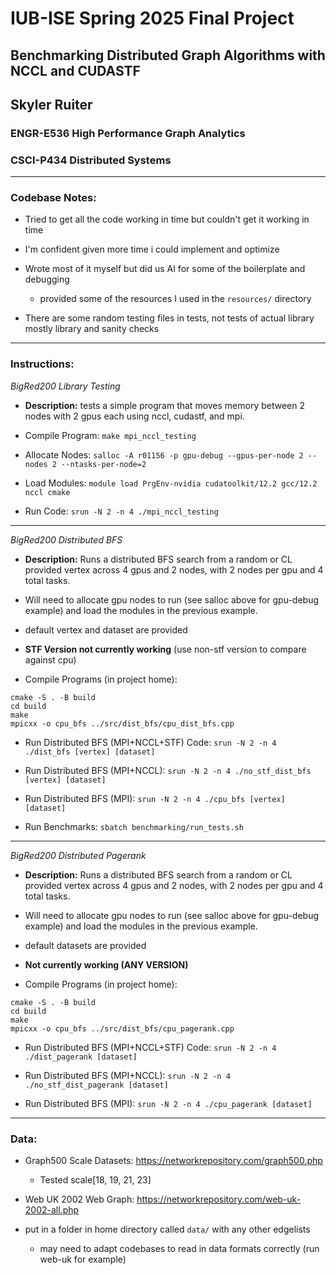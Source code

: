 # IUB-ISE Spring 2025 Final Project
## Benchmarking Distributed Graph Algorithms with NCCL and CUDASTF
## Skyler Ruiter
### ENGR-E536 High Performance Graph Analytics
### CSCI-P434 Distributed Systems

---

### Codebase Notes:

* Tried to get all the code working in time but couldn't get it working in time

* I'm confident given more time i could implement and optimize 

* Wrote most of it myself but did us AI for some of the boilerplate and debugging

  * provided some of the resources I used in the `resources/` directory

* There are some random testing files in tests, not tests of actual library mostly library and sanity checks

---

### Instructions:

*BigRed200 Library Testing*

* **Description:** tests a simple program that moves memory between 2 nodes with 2 gpus each using nccl, cudastf, and mpi. 

* Compile Program: `make mpi_nccl_testing`

* Allocate Nodes: `salloc -A r01156 -p gpu-debug --gpus-per-node 2 --nodes 2 --ntasks-per-node=2`

* Load Modules: `module load PrgEnv-nvidia cudatoolkit/12.2 gcc/12.2 nccl cmake`

* Run Code: `srun -N 2 -n 4 ./mpi_nccl_testing`

---

*BigRed200 Distributed BFS*

* **Description:** Runs a distributed BFS search from a random or CL provided vertex across 4 gpus and 2 nodes, with 2 nodes per gpu and 4 total tasks.

* Will need to allocate gpu nodes to run (see salloc above for gpu-debug example) and load the modules in the previous example.

* default vertex and dataset are provided

* **STF Version not currently working** (use non-stf version to compare against cpu)

* Compile Programs (in project home):

``` 
cmake -S . -B build
cd build
make
mpicxx -o cpu_bfs ../src/dist_bfs/cpu_dist_bfs.cpp
```

* Run Distributed BFS (MPI+NCCL+STF) Code: `srun -N 2 -n 4 ./dist_bfs [vertex] [dataset]` 

* Run Distributed BFS (MPI+NCCL): `srun -N 2 -n 4 ./no_stf_dist_bfs [vertex] [dataset]`

* Run Distributed BFS (MPI): `srun -N 2 -n 4 ./cpu_bfs [vertex] [dataset]`

* Run Benchmarks: `sbatch benchmarking/run_tests.sh`

---

*BigRed200 Distributed Pagerank*

* **Description:** Runs a distributed BFS search from a random or CL provided vertex across 4 gpus and 2 nodes, with 2 nodes per gpu and 4 total tasks.

* Will need to allocate gpu nodes to run (see salloc above for gpu-debug example) and load the modules in the previous example.

* default datasets are provided

* **Not currently working (ANY VERSION)** 

* Compile Programs (in project home):

``` 
cmake -S . -B build
cd build
make
mpicxx -o cpu_bfs ../src/dist_bfs/cpu_pagerank.cpp
```

* Run Distributed BFS (MPI+NCCL+STF) Code: `srun -N 2 -n 4 ./dist_pagerank [dataset]` 

* Run Distributed BFS (MPI+NCCL): `srun -N 2 -n 4 ./no_stf_dist_pagerank [dataset]`

* Run Distributed BFS (MPI): `srun -N 2 -n 4 ./cpu_pagerank [dataset]`

---

### Data:

* Graph500 Scale Datasets: https://networkrepository.com/graph500.php

  * Tested scale[18, 19, 21, 23]

* Web UK 2002 Web Graph: https://networkrepository.com/web-uk-2002-all.php

* put in a folder in home directory called `data/` with any other edgelists

  * may need to adapt codebases to read in data formats correctly (run web-uk for example)